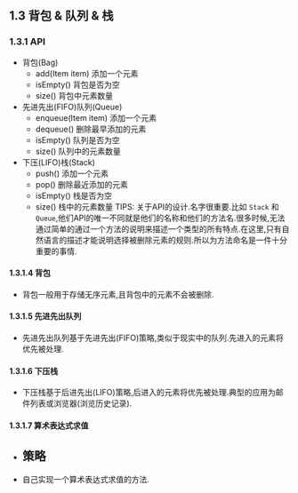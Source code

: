 ## 1.3 背包 & 队列 & 栈
### 1.3.1 API
- 背包(Bag)
    - add(Item item)        添加一个元素
    - isEmpty()             背包是否为空
    - size()                背包中元素数量
- 先进先出(FIFO)队列(Queue)
    - enqueue(Item item)    添加一个元素
    - dequeue()             删除最早添加的元素
    - isEmpty()             队列是否为空
    - size()                队列中的元素数量
- 下压(LIFO)栈(Stack)
    - push()                添加一个元素
    - pop()                 删除最近添加的元素
    - isEmpty()             栈是否为空
    - size()                栈中的元素数量
TIPS: 关于API的设计.名字很重要.比如 `Stack` 和 `Queue`,他们API的唯一不同就是他们的名称和他们的方法名.很多时候,无法通过简单的通过一个方法的说明来描述一个类型的所有特点.在这里,只有自然语言的描述才能说明选择被删除元素的规则.所以为方法命名是一件十分重要的事情.

#### 1.3.1.4 背包
- 背包一般用于存储无序元素,且背包中的元素不会被删除.

#### 1.3.1.5 先进先出队列
- 先进先出队列基于先进先出(FIFO)策略,类似于现实中的队列.先进入的元素将优先被处理.

#### 1.3.1.6 下压栈
- 下压栈基于后进先出(LIFO)策略,后进入的元素将优先被处理.典型的应用为邮件列表或浏览器(浏览历史记录).

#### 1.3.1.7 算术表达式求值
- 策略
	-
- 自己实现一个算术表达式求值的方法.